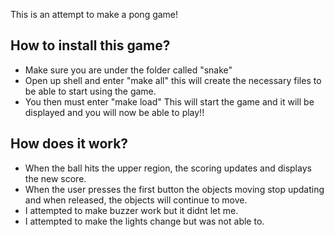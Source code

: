 This is an attempt to make a pong game!

How to install this game?
-----------------------------
- Make sure you are under the folder called "snake"
- Open up shell and enter "make all"
  this will create the necessary files to be able to start using the game.
- You then must enter "make load"
  This will start the game and it will be displayed and you will now be able
  to play!!

How does it work?
-----------------------------
- When the ball hits the upper region, the scoring updates and displays the
new score.
- When the user presses the first button the objects moving stop updating and
when released, the objects will continue to move.
- I attempted to make buzzer work but it didnt let me.
- I attempted to make the lights change but was not able to.
